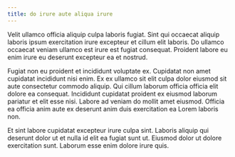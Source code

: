 ```yaml
---
title: do irure aute aliqua irure
---
```


Velit ullamco officia aliquip culpa laboris fugiat. Sint qui occaecat aliquip laboris ipsum exercitation irure excepteur et cillum elit laboris. Do ullamco occaecat veniam ullamco est irure est fugiat consequat. Proident labore eu enim irure eu deserunt excepteur ea et nostrud.

Fugiat non eu proident et incididunt voluptate ex. Cupidatat non amet cupidatat incididunt nisi enim. Ex ex ullamco sit elit culpa dolor eiusmod sit aute consectetur commodo aliquip. Qui cillum laborum officia officia elit dolore ea consequat. Incididunt cupidatat proident ex eiusmod laborum pariatur et elit esse nisi. Labore ad veniam do mollit amet eiusmod. Officia ea officia anim aute ex deserunt anim duis exercitation ea Lorem laboris non.

Et sint labore cupidatat excepteur irure culpa sint. Laboris aliquip qui deserunt dolor ut et nulla id elit ea fugiat sunt ut. Eiusmod dolor ut dolore exercitation sunt. Laborum esse enim dolore irure quis.